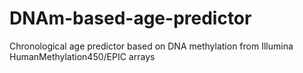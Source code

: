 # DNAm-based-age-predictor
Chronological age predictor based on DNA methylation from Illumina HumanMethylation450/EPIC arrays 

